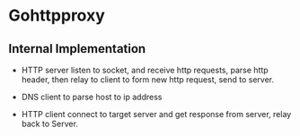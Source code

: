# Gohttpproxy


## Internal Implementation
 * HTTP server listen to socket, and receive http requests, parse http header, then relay to client to form new http request, send to server.

* DNS client to parse host to ip address

* HTTP client connect to target server and get response from server, relay back to Server.
